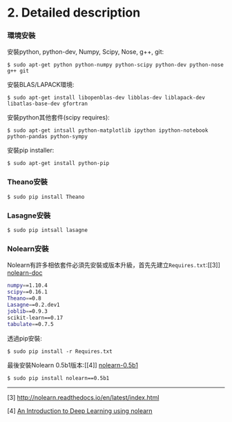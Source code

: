 # 2. Detailed description

### 環境安裝
安裝python, python-dev, Numpy, Scipy, Nose, g++, git:
```
$ sudo apt-get python python-numpy python-scipy python-dev python-nose g++ git
```
安裝BLAS/LAPACK環境:
```
$ sudo apt-get install libopenblas-dev libblas-dev liblapack-dev libatlas-base-dev gfortran
```
安裝python其他套件(scipy requires):
```
$ sudo apt-get intsall python-matplotlib ipython ipython-notebook python-pandas python-sympy
```
安裝pip installer:
```
$ sudo apt-get install python-pip
```

### Theano安裝
```
$ sudo pip install Theano
```

### Lasagne安裝
```
$ sudo pip intsall lasagne
```

### Nolearn安裝
Nolearn有許多相依套件必須先安裝或版本升級，首先先建立`Requires.txt`:[[3]] [nolearn-doc]
```bash
numpy==1.10.4
scipy==0.16.1
Theano==0.8
Lasagne==0.2.dev1
joblib==0.9.3
scikit-learn==0.17
tabulate==0.7.5
```
透過pip安裝:
```
$ sudo pip install -r Requires.txt
```
最後安裝Nolearn 0.5b1版本:[[4]] [nolearn-0.5b1]
```
$ sudo pip install nolearn==0.5b1
```
---
[nolearn-doc]: http://nolearn.readthedocs.io/en/latest/index.html
[nolearn-0.5b1]: https://jessesw.com/Deep-Learning/

[3] http://nolearn.readthedocs.io/en/latest/index.html

[4] [An Introduction to Deep Learning using nolearn](https://jessesw.com/Deep-Learning/)